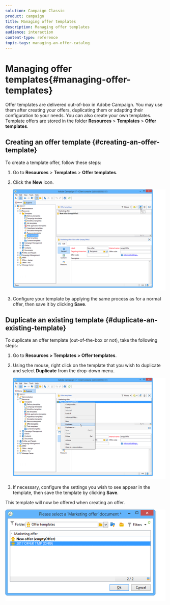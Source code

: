 ```yaml
---
solution: Campaign Classic
product: campaign
title: Managing offer templates
description: Managing offer templates
audience: interaction
content-type: reference
topic-tags: managing-an-offer-catalog
---
```


# Managing offer templates{#managing-offer-templates}

Offer templates are delivered out-of-box in Adobe Campaign. You may use them after creating your offers, duplicating them or adapting their configuration to your needs. You can also create your own templates. Template offers are stored in the folder **Resources** > **Templates** > **Offer templates**.

## Creating an offer template {#creating-an-offer-template}

To create a template offer, follow these steps:

1. Go to **Resources** > **Templates** > **Offer templates**.
1. Click the **New** icon.

   ![](assets/offer_model_001.png)

1. Configure your template by applying the same process as for a normal offer, then save it by clicking **Save**.

## Duplicate an existing template {#duplicate-an-existing-template}

To duplicate an offer template (out-of-the-box or not), take the following steps:

1. Go to **Resources > Templates > Offer templates**.
1. Using the mouse, right click on the template that you wish to duplicate and select **Duplicate** from the drop-down menu.

   ![](assets/offer_model_002.png)

1. If necessary, configure the settings you wish to see appear in the template, then save the template by clicking **Save**.

This template will now be offered when creating an offer.

![](assets/offer_modelcreated_001.png)

